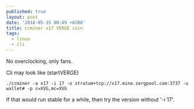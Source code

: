```yaml
---
published: true
layout: post
date: '2018-05-15 00:49 +0200'
title: ccminer x17 VERGE coin
tags:
  - linux
  - cli
---
```

No overclocking, only fans.

Cli may look like (startVERGE)

	./ccminer -a x17 -i 17 -o stratum+tcp://x17.mine.zergpool.com:3737 -u wallet# -p c=XVG,mc=XVG
    
If that would run stable for a while, then try the version without '-i 17'.

	
